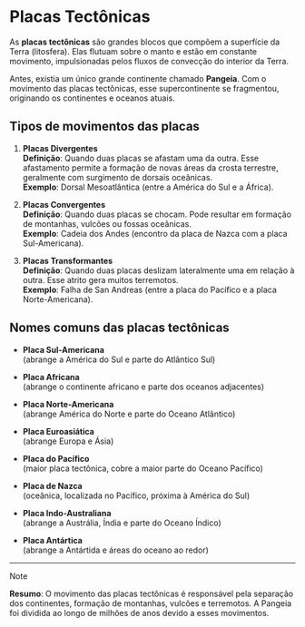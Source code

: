 # Placas Tectônicas

As **placas tectônicas** são grandes blocos que compõem a superfície da Terra (litosfera). Elas flutuam sobre o manto e estão em constante movimento, impulsionadas pelos fluxos de convecção do interior da Terra.

Antes, existia um único grande continente chamado **Pangeia**. Com o movimento das placas tectônicas, esse supercontinente se fragmentou, originando os continentes e oceanos atuais.

## Tipos de movimentos das placas

1. **Placas Divergentes**  
   **Definição**: Quando duas placas se afastam uma da outra. Esse afastamento permite a formação de novas áreas da crosta terrestre, geralmente com surgimento de dorsais oceânicas.  
   **Exemplo**: Dorsal Mesoatlântica (entre a América do Sul e a África).

2. **Placas Convergentes**  
   **Definição**: Quando duas placas se chocam. Pode resultar em formação de montanhas, vulcões ou fossas oceânicas.  
   **Exemplo**: Cadeia dos Andes (encontro da placa de Nazca com a placa Sul-Americana).

3. **Placas Transformantes**  
   **Definição**: Quando duas placas deslizam lateralmente uma em relação à outra. Esse atrito gera muitos terremotos.  
   **Exemplo**: Falha de San Andreas (entre a placa do Pacífico e a placa Norte-Americana).

## Nomes comuns das placas tectônicas

- **Placa Sul-Americana**  
  (abrange a América do Sul e parte do Atlântico Sul)

- **Placa Africana**  
  (abrange o continente africano e parte dos oceanos adjacentes)

- **Placa Norte-Americana**  
  (abrange América do Norte e parte do Oceano Atlântico)

- **Placa Euroasiática**  
  (abrange Europa e Ásia)

- **Placa do Pacífico**  
  (maior placa tectônica, cobre a maior parte do Oceano Pacífico)

- **Placa de Nazca**  
  (oceânica, localizada no Pacífico, próxima à América do Sul)

- **Placa Indo-Australiana**  
  (abrange a Austrália, Índia e parte do Oceano Índico)

- **Placa Antártica**  
  (abrange a Antártida e áreas do oceano ao redor)

---

> [!note]  
> **Resumo**: O movimento das placas tectônicas é responsável pela separação dos continentes, formação de montanhas, vulcões e terremotos. A Pangeia foi dividida ao longo de milhões de anos devido a esses movimentos.


